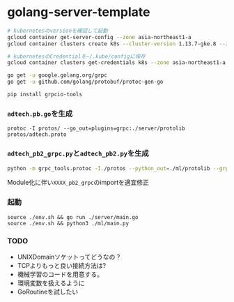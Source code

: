 # golang-server-template

```sh
# kubernetesのversionを確認して起動
gcloud container get-server-config --zone asia-northeast1-a
gcloud container clusters create k8s --cluster-version 1.13.7-gke.8 --zone asia-northeast1-a --num-nodes 3

# kubernetesのCredentialを~/.kube/configに保存
gcloud container clusters get-credentials k8s --zone asia-northeast1-a
```


```sh
go get -u google.golang.org/grpc
go get -u github.com/golang/protobuf/protoc-gen-go

pip install grpcio-tools
```

### `adtech.pb.go`を生成
```
protoc -I protos/ --go_out=plugins=grpc:./server/protolib protos/adtech.proto
```

### `adtech_pb2_grpc.py`と`adtech_pb2.py`を生成
```sh
python -m grpc_tools.protoc -I./protos --python_out=./ml/protolib --grpc_python_out=./ml/protolib ./protos/adtech.proto
```

Module化に伴い`XXXX_pb2_grpc`のimportを適宜修正


### 起動

```
source ./env.sh && go run ./server/main.go 
source ./env.sh && python3 ./ml/main.py
```

### TODO

- UNIXDomainソケットってどうなの？
- TCPよりもっと良い接続方法は?
- 機械学習のコードを用意する。
- 環境変数を扱えるように
- GoRoutineを試したい

